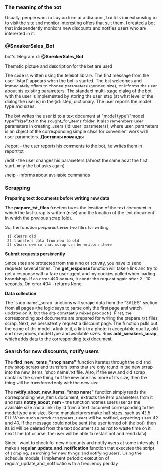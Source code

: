 ### The meaning of the bot

Usually, people want to buy an item at a discount, but it is too exhausting to to visit the site and monitor interesting offers that suit them. I created a bot that independently monitors new discounts and notifies users who are interested in it.

### @SneakerSales_Bot
bot's telegram id: **@SneakerSales_Bot**

Thematic picture and description for the bot are used

The code is written using the telebot library. The first message from the user '/start' appears when the bot is started.
The bot welcomes and immediately offers to choose parameters (gender, size), or informs the user about his existing parameters. The standard multi-stage dialog of the bot with the user is implemented by storing the user_step (at what level of the dialog the user is) in the {id: step} dictionary. The user reports the model type and sizes.

The bot writes the user id to a text document at "model type"/"model type""size".txt in the sought_for_items folder. It also remembers user parameters in creating_users {id: user_parameters}, where user_parameters is an object of the corresponding simple class for convenient work with user parameters.
**Доступны команды**

/report - the user reports his comments to the bot, he writes them in report.txt

/edit - the user changes his parameters (almost the same as at the first start, only the bot asks again)

/help - informs about available commands

### Scrapping

**Preparing text documents before writing new data**

The **prepare_txt_files** function takes the location of the text document in which the last scrap is written (new) and
the location of the text document in which the previous scrap (old).

So, the function prepares these two files for writing:

     1) clears old
     2) transfers data from new to old
     3) clears new so that scrap can be written there
    
**Submit requests persistently**

Since sites are protected from this kind of activity, you have to send requests several times.
The **get_response** function will take a link and try to get a response with a fake user agent and my cookies pulled when loading brandshop. If an error 403 occurs, it sends the request again after 2 - 10 seconds. On error 404 - returns None.

**Data collection**

The 'shop name'_scrap functions will scrape data from the "SALES" section from all pages (the logic says to parse only the first page and watch updates on it, but the site constantly mixes products).
First, the corresponding text documents are prepared for writing the prepare_txt_files scrap.
Next, we persistently request a discount page.
The function pulls out the name of the model, a link to it, a link to a photo in acceptable quality, old and new prices, model type and available sizes. Runs **add_sneakers_scrap**, which adds data to the corresponding text document.


### Search for new discounts, notify users

The **find\_new\_items\_"shop name"** function iterates through the old and new shop scraps and transfers items that are only found in the new scrap into the new\_items\_'shop name'.txt file. Also, if the new and old scrap contains the same thing, but the new one has more of its size, then the thing will be transferred only with the new size.

The **notify\_about\_new\_items\_"shop name"** function simply reads the corresponding new_items document, extracts the item parameters from it and runs **notify\_about\_item** - the function notifies users (sends the available size and a link ) by id from a text document corresponding to the model type and size. Some manufacturers make half sizes, such as 42.5 EU. When such a product appears, users will be notified, expecting sizes 42 and 43. If the message could not be sent (the user turned off the bot), then its id will be deleted from the text document so as not to waste time on it next time (of course, the user will be able to restart bot and send data)

Since I want to check for new discounts and notify users at some intervals, I make a **regular\_update\_and\_notification** function that executes the script of scraping, searching for new things and notifying users. Using the schedule module, I implement periodic execution of regular\_update\_and\_notificatio with a frequency per day
